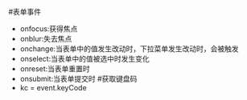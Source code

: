 #表单事件
- onfocus:获得焦点
- onblur:失去焦点
- onchange:当表单中的值发生改动时，下拉菜单发生改动时，会被触发
- onselect:当表单中的值被选中时发生变化
- onreset:当表单重置时
- onsubmit:当表单提交时
#获取键盘码
- kc = event.keyCode
